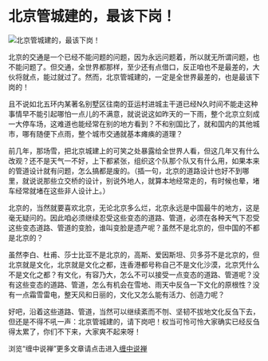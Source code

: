 北京管城建的，最该下岗！
====





![北京管城建的，最该下岗！](http://simg.sinajs.cn/blog7style/images/common/sg_trans.gif)





北京的交通是一个已经不能问题的问题，因为永远问题着，所以就无所谓问题，也不能问题了。但交通，全世界都那样，至少还有点借口，反正咱也不是最差的，大伙将就点，能过就过了。然而，北京管城建的，一定是全世界最差的，也是最该下岗的！

且不说如北五环内某著名别墅区往南的亚运村进城主干道已经N久时间不能走这种事情早不能引起哪怕一点儿的不满意，就说说这如昨天的一下雨，整个北京立刻成一大停车场，这难道也能经常在别的地方看到？不和别国比了，就和国内的其他城市，哪有随便下点雨，整个城市交通就基本瘫痪的道理？

前几年，那场雪，把北京城建上的可笑之处暴露给全世界人看，但这几年又有什么改观？还不是天气一不好，上下都紧张，组织这个队那个队又有什么用，如果本来的管道设计就有问题，怎么搞都是废的。（插一句，北京的道路设计也好不到哪里，就说说那些立交桥的设计，别说外地人，就算本地经常走的，有时候也晕，堵车经常就堵在这些非人设计上。）

北京的，当然就要喜欢北京，无论北京多么烂，北京永远是中国最牛的地方，这是毫无疑问的。因此咱必须继续忍受这些变态的道路、管道，必须在各种天气下忍受这些变态道路、管道的变脸，谁叫变脸是遗产呢？虽然不是北京的，但中国的不都是北京的？

虽然李白、杜甫、莎士比亚不是北京的，高斯、爱因斯坦、贝多芬不是北京的，但北京就是文化，北京就是文化之都，连香港都号称自己不是文化沙漠，北京凭什么不是文化之都？有文化，有容乃大，怎么不可以接受一点变态的道路、管道呢？没有这些变态的道路、管道，怎么有机会在雪地、雨天中反刍一下文化的原根性？没有一点霜雪雷电，整天风和日丽的，文化又怎么能有活力、创造力呢？

好吧，沿着这些道路、管道，当然可以继续紊而不刎、坚韧不拔地文化反刍下去，但还是不得不吼一声：北京管城建的，请下岗吧！权当可怜可怜大家确实已经反刍得太累了，你们不下来，大家爽不起来呀！

浏览“缠中说禅”更多文章请点击进入[缠中说禅](http://blog.sina.com.cn/m/chzhshch)
